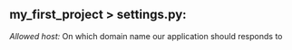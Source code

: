 ## my_first_project > settings.py:

*Allowed host:*  On which domain name our application should responds to


